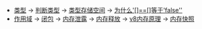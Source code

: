 - [类型](#类型有哪些) -> [判断类型](#判断方法) -> [类型存储空间](#引用传递和值存储位置) -> [为什么'[]==[]等于'false''](#交互)
- [作用域](#作用域) -> [闭包](#闭包) -> [内存泄露](#内存泄露) -> [内存释放](#内存释放) -> [v8内存原理](#内存机制v8垃圾回收机制) -> [内存快照](#内存快照)